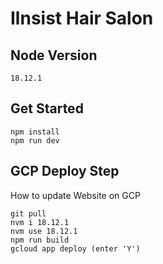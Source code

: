# Ilnsist Hair Salon

## Node Version
```
18.12.1
```

## Get Started
```
npm install
npm run dev
```

## GCP Deploy Step
How to update Website on GCP
```
git pull
nvm i 18.12.1
nvm use 18.12.1
npm run build
gcloud app deploy (enter 'Y')
```